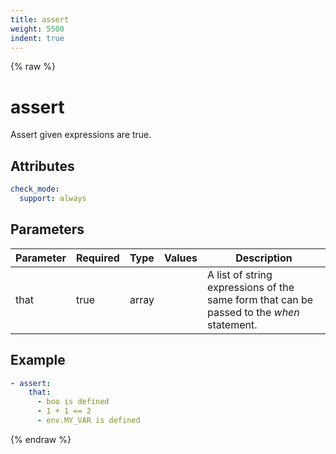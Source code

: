 ```yaml
---
title: assert
weight: 5500
indent: true
---
```


{% raw %}
# assert

Assert given expressions are true.

## Attributes

```yaml
check_mode:
  support: always
```

## Parameters

| Parameter | Required | Type  | Values | Description                                                                               |
|-----------|----------|-------|--------|-------------------------------------------------------------------------------------------|
| that      | true     | array |        | A list of string expressions of the same form that can be passed to the _when_ statement. |

## Example

```yaml
- assert:
    that:
      - boo is defined
      - 1 + 1 == 2
      - env.MY_VAR is defined
```

{% endraw %}